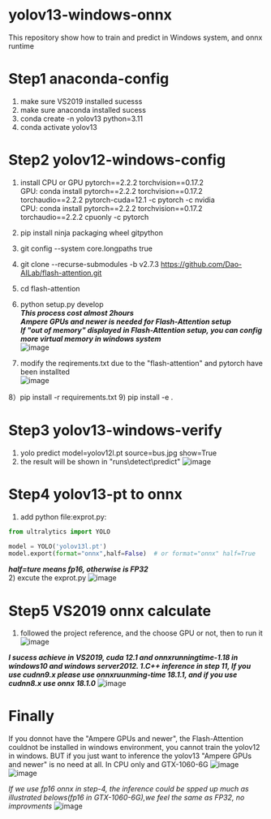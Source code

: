 # yolov13-windows-onnx
This repository show how to train and predict in Windows system, and onnx runtime

# Step1 anaconda-config
1) make sure VS2019 installed sucesss
2) make sure anaconda installed sucess
3) conda create -n yolov13 python=3.11
4) conda activate yolov13

# Step2 yolov12-windows-config
1) install CPU or GPU pytorch==2.2.2 torchvision==0.17.2<br>
  GPU: conda install pytorch==2.2.2 torchvision==0.17.2 torchaudio==2.2.2 pytorch-cuda=12.1 -c pytorch -c nvidia<br>
  CPU: conda install pytorch==2.2.2 torchvision==0.17.2 torchaudio==2.2.2 cpuonly -c pytorch<br>
2) pip install ninja packaging wheel gitpython<br>
3) git config --system core.longpaths true
4) git clone --recurse-submodules -b v2.7.3 https://github.com/Dao-AILab/flash-attention.git
5) cd flash-attention
6) python setup.py develop<br>
   ***This process cost almost 2hours***<br>
   ***Ampere GPUs and newer is needed for Flash-Attention setup***<br>
   ***If "out of memory" displayed in Flash-Attention setup, you can config more virtual memory in windows system*** <br>
![image](https://github.com/user-attachments/assets/9cf82fe5-397b-4f13-b8ad-4fea41607f0d)

7) modify the reqirements.txt due to the "flash-attention" and pytorch have been installted<br>
![image](https://github.com/user-attachments/assets/426a2bbc-ac3d-4074-a746-21b30c3a8b4c)

8）pip install -r requirements.txt 
9) pip install -e . 

# Step3 yolov13-windows-verify
1) yolo predict model=yolov12l.pt source=bus.jpg show=True
2) the result will be shown in "runs\detect\predict"
![image](https://github.com/user-attachments/assets/53f356af-dbbe-41f4-bc3a-225346d7fb47)


# Step4 yolov13-pt to onnx
1) add python file:exprot.py:
```python
from ultralytics import YOLO

model = YOLO('yolov13l.pt')
model.export(format="onnx",half=False)  # or format="onnx" half=True
```
***half=ture means fp16, otherwise is FP32*** <br>
2) excute the exprot.py
![image](https://github.com/user-attachments/assets/4cf61bb2-827e-4a0e-81fc-d01aec470544)


# Step5  VS2019 onnx calculate
1) followed the project reference, and the choose GPU or not, then to run it
![image](https://github.com/user-attachments/assets/a57d6255-5932-43e6-a493-e4352ed387bb)

***I sucess achieve in VS2019, cuda 12.1 and onnxrunningtime-1.18 in windows10 and windows server2012. 1.C++ inference in step 11, If you use cudnn9.x please use onnxruunming-time 18.1.1, and if you use cudnn8.x use onnx 18.1.0***
![image](https://github.com/user-attachments/assets/b873d7e2-2e08-4d99-a45b-3074367443e1)

# Finally
If you donnot have the "Ampere GPUs and newer", the Flash-Attention couldnot be installed in windows environment, you cannot train the yolov12 in windows.
BUT if you just want to inference the yolov13 "Ampere GPUs and newer" is no need at all.
In CPU only and GTX-1060-6G
![image](https://github.com/user-attachments/assets/a02a17f1-1823-40ab-9279-9ce4b115baae)
![image](https://github.com/user-attachments/assets/bbbb1e91-b9d6-41a0-ba02-04c992e6467e)

*If we use fp16 onnx in step-4, the inference could be spped up much as illustrated belows(fp16 in GTX-1060-6G),we feel the same as FP32, no improvments*
![image](https://github.com/user-attachments/assets/c1ad4b8e-fdbf-4f74-8f6d-181bc8ef5b85)
